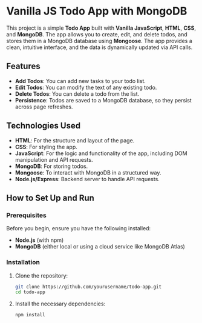 # Vanilla JS Todo App with MongoDB

This project is a simple **Todo App** built with **Vanilla JavaScript**, **HTML**, **CSS**, and **MongoDB**. The app allows you to create, edit, and delete todos, and stores them in a MongoDB database using **Mongoose**. The app provides a clean, intuitive interface, and the data is dynamically updated via API calls.

## Features

- **Add Todos**: You can add new tasks to your todo list.
- **Edit Todos**: You can modify the text of any existing todo.
- **Delete Todos**: You can delete a todo from the list.
- **Persistence**: Todos are saved to a MongoDB database, so they persist across page refreshes.

## Technologies Used

- **HTML**: For the structure and layout of the page.
- **CSS**: For styling the app.
- **JavaScript**: For the logic and functionality of the app, including DOM manipulation and API requests.
- **MongoDB**: For storing todos.
- **Mongoose**: To interact with MongoDB in a structured way.
- **Node.js/Express**: Backend server to handle API requests.

## How to Set Up and Run

### Prerequisites

Before you begin, ensure you have the following installed:

- **Node.js** (with npm)
- **MongoDB** (either local or using a cloud service like MongoDB Atlas)

### Installation

1. Clone the repository:
   ```bash
   git clone https://github.com/yourusername/todo-app.git
   cd todo-app

2. Install the necessary dependencies:
   ```bash
   npm install


